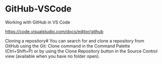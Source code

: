 # GitHub-VSCode
Working with GitHub in VS Code

https://code.visualstudio.com/docs/editor/github

Cloning a repository#
You can search for and clone a repository from GitHub using the Git: Clone command in the Command Palette (Ctrl+Shift+P) or by using the Clone Repository button in the Source Control view (available when you have no folder open).
